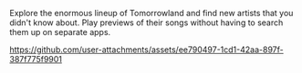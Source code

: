 Explore the enormous lineup of Tomorrowland and find new artists that you didn't know about. Play previews of their songs without having to search them up on separate apps.

https://github.com/user-attachments/assets/ee790497-1cd1-42aa-897f-387f775f9901

